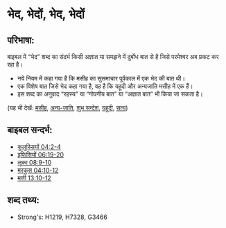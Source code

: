 # भेद, भेदों, भेद, भेदों #

## परिभाषा: ##

बाइबल में “भेद” शब्द का संदर्भ किसी अज्ञात या समझने में दुर्बोध बात से है जिसे परमेश्वर अब प्रकट कर रहा है।

* नये नियम में कहा गया है कि मसीह का सुसमाचार पूर्वकाल में एक भेद की बात थी।
* एक विशेष बात जिसे भेद कहा गया है, वह है कि यहूदी और अन्यजाति मसीह में एक हैं।
* इस शब्द का अनुवाद “रहस्य” या “गोपनीय बात” या “अज्ञात बात” भी किया जा सकता है।

(यह भी देखें: [मसीह](../kt/christ.md), [अन्य-जाति](../kt/gentile.md), [शुभ सन्देश](../kt/goodnews.md), [यहूदी](../kt/jew.md), [सत्य](../kt/true.md))

## बाइबल सन्दर्भ: ##

* [कुलुस्सियों 04:2-4](rc://en/tn/help/col/04/02)
* [इफिसियों 06:19-20](rc://en/tn/help/eph/06/19)
* [लूका 08:9-10](rc://en/tn/help/luk/08/09)
* [मरकुस 04:10-12](rc://en/tn/help/mrk/04/10)
* [मत्ती 13:10-12](rc://en/tn/help/mat/13/10)

## शब्द तथ्य: ##

* Strong's: H1219, H7328, G3466
